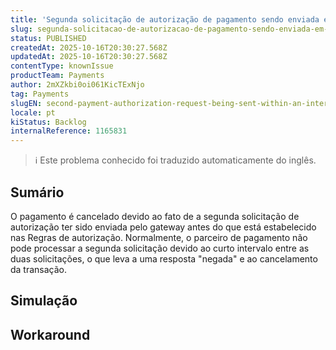 ```yaml
---
title: 'Segunda solicitação de autorização de pagamento sendo enviada em um intervalo menor do que o indicado em FirstRetryAttemptInSeconds.'
slug: segunda-solicitacao-de-autorizacao-de-pagamento-sendo-enviada-em-um-intervalo-menor-do-que-o-indicado-em-firstretryattemptinseconds
status: PUBLISHED
createdAt: 2025-10-16T20:30:27.568Z
updatedAt: 2025-10-16T20:30:27.568Z
contentType: knownIssue
productTeam: Payments
author: 2mXZkbi0oi061KicTExNjo
tag: Payments
slugEN: second-payment-authorization-request-being-sent-within-an-interval-shorter-than-what-is-stated-in-firstretryattemptinseconds
locale: pt
kiStatus: Backlog
internalReference: 1165831
---
```


>ℹ️ Este problema conhecido foi traduzido automaticamente do inglês.

## Sumário


O pagamento é cancelado devido ao fato de a segunda solicitação de autorização ter sido enviada pelo gateway antes do que está estabelecido nas Regras de autorização. Normalmente, o parceiro de pagamento não pode processar a segunda solicitação devido ao curto intervalo entre as duas solicitações, o que leva a uma resposta "negada" e ao cancelamento da transação.
## Simulação


## Workaround

